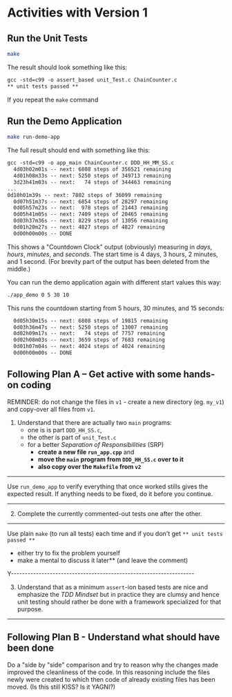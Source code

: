 # Activities with Version 1

## Run the Unit Tests

```sh
make
```

The result should look something like this:

```txt
gcc -std=c99 -o assert_based unit_Test.c ChainCounter.c
** unit tests passed **
```

If you repeat the `make` command

## Run the Demo Application

```sh
make run-demo-app
```

The full result should end with something like this:

```txt
gcc -std=c99 -o app_main ChainCounter.c DDD_HH_MM_SS.c
  4d03h02m01s -- next: 6808 steps of 356521 remaining
  4d01h08m33s -- next: 5250 steps of 349713 remaining
  3d23h41m03s -- next:   74 steps of 344463 remaining
...
0d10h01m39s -- next: 7802 steps of 36099 remaining
  0d07h51m37s -- next: 6854 steps of 28297 remaining
  0d05h57m23s -- next:  978 steps of 21443 remaining
  0d05h41m05s -- next: 7409 steps of 20465 remaining
  0d03h37m36s -- next: 8229 steps of 13056 remaining
  0d01h20m27s -- next: 4827 steps of 4827 remaining
  0d00h00m00s -- DONE
```

This shows a "Countdown Clock" output (obviously) measuring in
*days*, *hours*, *minutes*, and *seconds*. The start time is 4
days, 3 hours, 2 minutes, and 1 second. (For brevity part of the
output has been deleted from the middle.)

You can run the demo application again with different start values
this way:

```sh
./app_demo 0 5 30 10
```

This runs the countdown starting from 5 hours, 30 minutes, and 15
seconds:

```txt
  0d05h30m15s -- next: 6808 steps of 19815 remaining
  0d03h36m47s -- next: 5250 steps of 13007 remaining
  0d02h09m17s -- next:   74 steps of 7757 remaining
  0d02h08m03s -- next: 3659 steps of 7683 remaining
  0d01h07m04s -- next: 4024 steps of 4024 remaining
  0d00h00m00s -- DONE
```

## Following Plan A – Get active with some hands-on coding

REMINDER: do not change the files in `v1` - create a new directory
(eg. `my_v1`) and copy-over all files from `v1`.

1. Understand that there are actually two `main` programs:
   * one is is part `DDD_HH_SS.c`,
   * the other is part of `unit_Test.c`
   * for a better *Separation of Responsibilities* (SRP)
     * **create a new file `run_app.cpp`** and  
     * **move the `main` program from `DDD_HH_SS.c` over to it**   
     * **also copy over the `Makefile` from `v2`**

------------------------------------------------------------------

Use `run_demo_app` to verify everything that once worked stills
gives the expected result. If anything needs to be fixed, do it
before you continue.

------------------------------------------------------------------

2. Complete the currently commented-out tests one after the other.

------------------------------------------------------------------

Use plain `make` (to run all tests) each time and if you don't get
`** unit tests passed **`

* either try to fix the problem yourself
* make a mental to discuss it later** (and leave the comment)

Y------------------------------------------------------------------

3. Understand that as a minimum `assert`-ion based tests are nice
   and emphasize the *TDD Mindset* but in practice they are clumsy
   and hence unit testing should rather be done with a framework
   specialized for that purpose.

------------------------------------------------------------------

## Following Plan B - Understand what should have been done

Do a "side by "side" comparison and try to reason why the changes
made improved the cleanliness of the code. In this reasoning
include the files newly were created to which then code of already
existing files has been moved. (Is this still KISS? Is it YAGNI?)
